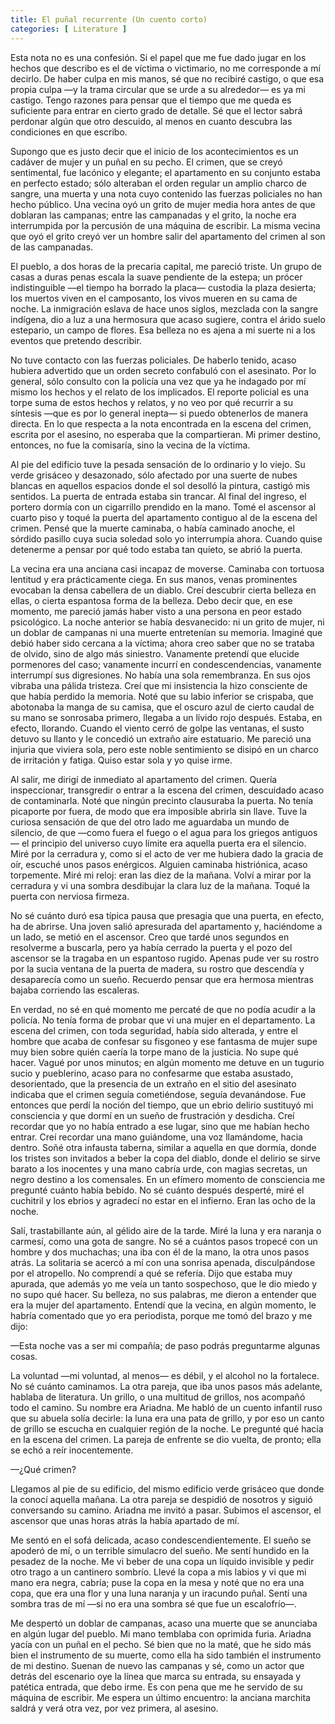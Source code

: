 ```yaml
---
title: El puñal recurrente (Un cuento corto)
categories: [ Literature ]
---
```


Esta nota no es una confesión. Si el papel que me fue dado jugar en los hechos
que describo es el de víctima o victimario, no me corresponde a mí decirlo. De
haber culpa en mis manos, sé que no recibiré castigo, o que esa propia culpa —y
la trama circular que se urde a su alrededor— es ya mi castigo. Tengo razones
para pensar que el tiempo que me queda es suficiente para entrar en cierto grado
de detalle. Sé que el lector sabrá perdonar algún que otro descuido, al menos en
cuanto descubra las condiciones en que escribo. 

Supongo que es justo decir que el inicio de los acontecimientos es un
cadáver de mujer y un puñal en su pecho. El crimen, que se creyó
sentimental, fue lacónico y elegante; el apartamento en su conjunto estaba
en perfecto estado; sólo alteraban el orden regular un amplio charco de
sangre, una muerta y una nota cuyo contenido las fuerzas policiales no han
hecho público. Una vecina oyó un grito de mujer media hora antes de que
doblaran las campanas; entre las campanadas y el grito, la noche era
interrumpida por la percusión de una máquina de escribir. La misma vecina
que oyó el grito creyó ver un hombre salir del apartamento del crimen al son
de las campanadas.

El pueblo, a dos horas de la precaria capital, me pareció triste. Un grupo
de casas a duras penas escala la suave pendiente de la estepa; un prócer
indistinguible —el tiempo ha borrado la placa— custodia la plaza desierta;
los muertos viven en el camposanto, los vivos mueren en su cama de noche. La
inmigración eslava de hace unos siglos, mezclada con la sangre indígena, dio
a luz a una hermosura que acaso sugiere, contra el árido suelo estepario, un
campo de flores. Esa belleza no es ajena a mi suerte ni a los eventos que
pretendo describir.

No tuve contacto con las fuerzas policiales. De haberlo tenido, acaso hubiera
advertido que un orden secreto confabuló con el asesinato. Por lo general, sólo
consulto con la policía una vez que ya he indagado por mí mismo los hechos y el
relato de los implicados. El reporte policial es una torpe suma de estos hechos
y relatos, y no veo por qué recurrir a su síntesis —que es por lo general
inepta— si puedo obtenerlos de manera directa. En lo que respecta a la nota
encontrada en la escena del crimen, escrita por el asesino, no esperaba que la
compartieran. Mi primer destino, entonces, no fue la comisaría, sino la vecina
de la víctima.

Al pie del edificio tuve la pesada sensación de lo ordinario y lo viejo. Su
verde grisáceo y desazonado, sólo afectado por una suerte de nubes blancas en
aquellos espacios donde el sol desolló la pintura, castigó mis sentidos. La
puerta de entrada estaba sin trancar. Al final del ingreso, el portero dormía
con un cigarrillo prendido en la mano. Tomé el ascensor al cuarto piso y toqué
la puerta del apartamento contiguo al de la escena del crimen. Pensé que la
muerte caminaba, o había caminado anoche, el sórdido pasillo cuya sucia soledad
solo yo interrumpía ahora. Cuando quise detenerme a pensar por qué todo estaba
tan quieto, se abrió la puerta.

La vecina era una anciana casi incapaz de moverse. Caminaba con tortuosa
lentitud y era prácticamente ciega. En sus manos, venas prominentes evocaban la
densa cabellera de un diablo. Creí descubrir cierta belleza en ellas, o cierta
espantosa forma de la belleza. Debo decir que, en ese momento, me pareció jamás
haber visto a una persona en peor estado psicológico. La noche anterior se había
desvanecido: ni un grito de mujer, ni un doblar de campanas ni una muerte
entretenían su memoria. Imaginé que debió haber sido cercana a la víctima; ahora
creo saber que no se trataba de olvido, sino de algo más siniestro. Vanamente
pretendí que elucide pormenores del caso; vanamente incurrí en condescendencias,
vanamente interrumpí sus digresiones. No había una sola remembranza. En sus ojos
vibraba una pálida tristeza. Creí que mi insistencia la hizo consciente de que
había perdido la memoria. Noté que su labio inferior se crispaba, que abotonaba
la manga de su camisa, que el oscuro azul de cierto caudal de su mano se
sonrosaba primero, llegaba a un lívido rojo después. Estaba, en efecto,
llorando. Cuando el viento cerró de golpe las ventanas, el susto detuvo su
llanto y le concedió un extraño aire estatuario. Me pareció una injuria que
viviera sola, pero este noble sentimiento se disipó en un charco de irritación y
fatiga. Quiso estar sola y yo quise irme.

Al salir, me dirigí de inmediato al apartamento del crimen. Quería inspeccionar,
transgredir o entrar a la escena del crimen, descuidado acaso de contaminarla.
Noté que ningún precinto clausuraba la puerta. No tenía picaporte por fuera, de
modo que era imposible abrirla sin llave. Tuve la curiosa sensación de que del
otro lado me aguardaba un mundo de silencio, de que —como fuera el fuego o el
agua para los griegos antiguos— el principio del universo cuyo límite era
aquella puerta era el silencio. Miré por la cerradura y, como si el acto de ver
me hubiera dado la gracia de oír, escuché unos pasos enérgicos. Alguien caminaba
histriónica, acaso torpemente. Miré mi reloj: eran las diez de la mañana. Volví
a mirar por la cerradura y vi una sombra desdibujar la clara luz de la mañana.
Toqué la puerta con nerviosa firmeza. 

No sé cuánto duró esa típica pausa que presagia que una puerta, en efecto, ha de
abrirse. Una joven salió apresurada del apartamento y, haciéndome a un lado, se
metió en el ascensor. Creo que tardé unos segundos en resolverme a buscarla,
pero ya había cerrado la puerta y el pozo del ascensor se la tragaba en  un
espantoso rugido. Apenas pude ver su rostro por la sucia ventana de la puerta de
madera, su rostro que descendía y desaparecía como un sueño. Recuerdo pensar que
era hermosa mientras bajaba corriendo las escaleras.

En verdad, no sé en qué momento me percaté de que no podía acudir a la policía.
No tenía forma de probar que vi una mujer en el departamento. La escena del
crimen, con toda seguridad, había sido alterada, y entre el hombre que acaba de
confesar su fisgoneo y ese fantasma de mujer supe muy bien sobre quién caería la
torpe mano de la justicia. No supe qué hacer. Vagué por unos minutos; en algún
momento me detuve en un tugurio sucio y pueblerino, acaso para no confesarme que
estaba asustado, desorientado, que la presencia de un extraño en el sitio del
asesinato indicaba que el crimen seguía cometiéndose, seguía devanándose. Fue
entonces que perdí la noción del tiempo, que un ebrio delirio sustituyó mi
consciencia y que dormí en un sueño de frustración y desdicha. Creí recordar que
yo no había entrado a ese lugar, sino que me habían hecho entrar. Creí recordar
una mano guiándome, una voz llamándome, hacia dentro. Soñé otra infausta
taberna, similar a aquella en que dormía, donde los tristes son invitados a
beber la copa del diablo, donde el delirio se sirve barato a los inocentes y una
mano cabría urde, con magias secretas, un negro destino a los comensales. En un
efímero momento de consciencia me pregunté cuánto había bebido. No sé cuánto
después desperté, miré el cuchitril y los ebrios y agradecí no estar en el
infierno. Eran las ocho de la noche.

Salí, trastabillante aún, al gélido aire de la tarde. Miré la luna y era
naranja o carmesí, como una gota de sangre. No sé a cuántos pasos tropecé
con un hombre y dos muchachas; una iba con él de la mano, la otra unos pasos
atrás. La solitaria se acercó a mí con una sonrisa apenada, disculpándose
por el atropello. No comprendí a qué se refería. Dijo que estaba muy
apurada, que además yo me veía un tanto sospechoso, que le dio miedo y no
supo qué hacer. Su belleza, no sus palabras, me dieron a entender que era la
mujer del apartamento. Entendí que la vecina, en algún momento, le habría
comentado que yo era periodista, porque me tomó del brazo y me dijo:

—Esta noche vas a ser mi compañía; de paso podrás preguntarme algunas cosas. 

La voluntad —mi voluntad, al menos— es débil, y el alcohol no la fortalece. No
sé cuánto caminamos. La otra pareja, que iba unos pasos más adelante, hablaba de
literatura. Un grillo, o una multitud de grillos, nos acompañó todo el camino.
Su nombre era Ariadna. Me habló de un cuento infantil ruso que su abuela solía
decirle: la luna era una pata de grillo, y por eso un canto de grillo se escucha
en cualquier región de la noche. Le pregunté qué hacía en la escena del crimen.
La pareja de enfrente se dio vuelta, de pronto; ella se echó a reír
inocentemente. 

—¿Qué crimen?

Llegamos al pie de su edificio, del mismo edificio verde grisáceo que donde la
conocí aquella mañana. La otra pareja se despidió de nosotros y siguió
conversando su camino. Ariadna me invitó a pasar. Subimos el ascensor, el
ascensor que unas horas atrás la había apartado de mí. 

Me sentó en el sofá delicada, acaso condescendientemente. El sueño se apoderó de
mí, o un terrible simulacro del sueño. Me sentí hundido en la pesadez de la
noche. Me vi beber de una copa un líquido invisible y pedir otro trago a un
cantinero sombrío. Llevé la copa a mis labios y vi que mi mano era negra,
cabría; puse la copa en la mesa y noté que no era una copa, que era una flor y
una luna naranja y un iracundo puñal. Sentí una sombra tras de mí —si no era una
sombra sé que fue un escalofrío—. 

Me despertó un doblar de campanas, acaso una muerte que se anunciaba en algún
lugar del pueblo. Mi mano temblaba con oprimida furia. Ariadna yacía con un
puñal en el pecho. Sé bien que no la maté, que he sido más bien el instrumento
de su muerte, como ella ha sido también el instrumento de mi destino. Suenan de
nuevo las campanas y sé, como un actor que detrás del escenario oye la línea que
marca su entrada, su ensayada y patética entrada, que debo irme. Es con pena que
me he servido de su máquina de escribir. Me espera un último encuentro: la
anciana marchita saldrá y verá otra vez, por vez primera, al asesino.

